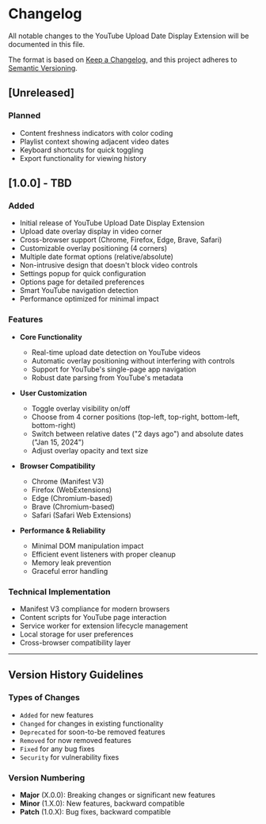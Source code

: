 # Changelog

All notable changes to the YouTube Upload Date Display Extension will be documented in this file.

The format is based on [Keep a Changelog](https://keepachangelog.com/en/1.0.0/),
and this project adheres to [Semantic Versioning](https://semver.org/spec/v2.0.0.html).

## [Unreleased]

### Planned
- Content freshness indicators with color coding
- Playlist context showing adjacent video dates
- Keyboard shortcuts for quick toggling
- Export functionality for viewing history

## [1.0.0] - TBD

### Added
- Initial release of YouTube Upload Date Display Extension
- Upload date overlay display in video corner
- Cross-browser support (Chrome, Firefox, Edge, Brave, Safari)
- Customizable overlay positioning (4 corners)
- Multiple date format options (relative/absolute)
- Non-intrusive design that doesn't block video controls
- Settings popup for quick configuration
- Options page for detailed preferences
- Smart YouTube navigation detection
- Performance optimized for minimal impact

### Features
- **Core Functionality**
  - Real-time upload date detection on YouTube videos
  - Automatic overlay positioning without interfering with controls
  - Support for YouTube's single-page app navigation
  - Robust date parsing from YouTube's metadata

- **User Customization**
  - Toggle overlay visibility on/off
  - Choose from 4 corner positions (top-left, top-right, bottom-left, bottom-right)
  - Switch between relative dates ("2 days ago") and absolute dates ("Jan 15, 2024")
  - Adjust overlay opacity and text size

- **Browser Compatibility**
  - Chrome (Manifest V3)
  - Firefox (WebExtensions)
  - Edge (Chromium-based)
  - Brave (Chromium-based)
  - Safari (Safari Web Extensions)

- **Performance & Reliability**
  - Minimal DOM manipulation impact
  - Efficient event listeners with proper cleanup
  - Memory leak prevention
  - Graceful error handling

### Technical Implementation
- Manifest V3 compliance for modern browsers
- Content scripts for YouTube page interaction
- Service worker for extension lifecycle management
- Local storage for user preferences
- Cross-browser compatibility layer

---

## Version History Guidelines

### Types of Changes
- `Added` for new features
- `Changed` for changes in existing functionality
- `Deprecated` for soon-to-be removed features
- `Removed` for now removed features
- `Fixed` for any bug fixes
- `Security` for vulnerability fixes

### Version Numbering
- **Major** (X.0.0): Breaking changes or significant new features
- **Minor** (1.X.0): New features, backward compatible
- **Patch** (1.0.X): Bug fixes, backward compatible